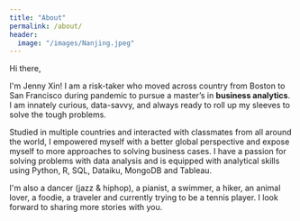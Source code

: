 ```yaml
---
title: "About"
permalink: /about/
header:
  image: "/images/Nanjing.jpeg"
---
```

Hi there, 

I'm Jenny Xin! I am a risk-taker who moved across country from Boston to San Francisco during pandemic to pursue a master’s in **business analytics**. I am innately curious, data-savvy, and always ready to roll up my sleeves to solve the tough problems. 

Studied in multiple countries and interacted with classmates from all around the world, I empowered myself with a better global perspective and expose myself to more approaches to solving business cases. I have a passion for solving problems with data analysis and is equipped with analytical skills using Python, R, SQL, Dataiku, MongoDB and Tableau.

I'm also a dancer (jazz & hiphop), a pianist, a swimmer, a hiker, an animal lover, a foodie, a traveler and currently trying to be a tennis player. I look forward to sharing more stories with you. 
